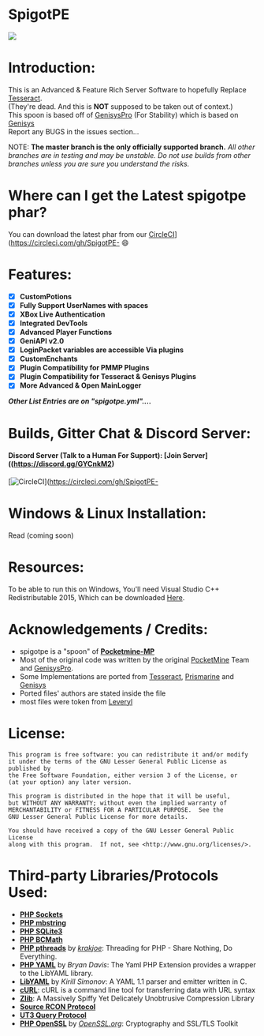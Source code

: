 # SpigotPE
 <img src="https://github.com/caspervanneck/spigotpe/blob/master/spigotpe.png">
 
# Introduction:
This is an Advanced & Feature Rich Server Software to hopefully Replace [Tesseract](https://www.github.com/TesseractTeam/Tesseract).  
(They're dead. And this is **NOT** supposed to be taken out of context.)  
This spoon is based off of [GenisysPro](https://www.github.com/GenisysPro/GenisysPro) (For Stability) which is based on [Genisys](https://www.github.com/ITXTech/Genisys)<br />
Report any BUGS in the issues section...

NOTE: **The master branch is the only officially supported branch.**
_All other branches are in testing and may be unstable. Do not use builds from other branches unless you are sure you understand the risks._

# Where can I get the Latest spigotpe phar?
You can download the latest phar from our [CircleCI](https://circleci.com/gh/SpigotPE-Team/SpigotPE.svg?style=svg)](https://circleci.com/gh/SpigotPE- :smile:

# Features:
- [X] **CustomPotions**
- [X] **Fully Support UserNames with spaces**
- [X] **XBox Live Authentication**
- [X] **Integrated DevTools**
- [X] **Advanced Player Functions**
- [X] **GeniAPI v2.0**
- [X] **LoginPacket variables are accessible Via plugins**
- [X] **CustomEnchants**
- [X] **Plugin Compatibility for PMMP Plugins**
- [X] **Plugin Compatibility for Tesseract & Genisys Plugins**
- [X] **More Advanced & Open MainLogger**

***Other List Entries are on "spigotpe.yml"....***

# Builds, Gitter Chat & Discord Server:
#### Discord Server (Talk to a Human For Support): [Join Server]((https://discord.gg/GYCnkM2)
[![CircleCI](https://circleci.com/gh/SpigotPE-Team/SpigotPE.svg?style=svg)](https://circleci.com/gh/SpigotPE-

# Windows & Linux Installation:
Read (coming soon)

# Resources:
To be able to run this on Windows, You'll need Visual Studio C++ Redistributable 2015,
Which can be downloaded [Here](https://www.microsoft.com/en-us/download/details.aspx?id=48145).

# Acknowledgements / Credits:
- spigotpe is a "spoon" of **[Pocketmine-MP](http://github.com/pmmp/PocketMine-MP/)**
- Most of the original code was written by the original [PocketMine](https://github.com/PocketMine) Team and [GenisysPro](https://github.com/GenisysPro).
- Some Implementations are ported from [Tesseract](https://www.github.com/TesseractTeam/Tesseract), [Prismarine](https://github.com/PrismarineMC/Prismarine) and [Genisys](https://www.github.com/ITXTech/Genisys)
- Ported files' authors are stated inside the file
- most files were token from [Leveryl](https://github.com/LeverylTeam/Leveryl)

# License:
```
This program is free software: you can redistribute it and/or modify
it under the terms of the GNU Lesser General Public License as published by
the Free Software Foundation, either version 3 of the License, or
(at your option) any later version.

This program is distributed in the hope that it will be useful,
but WITHOUT ANY WARRANTY; without even the implied warranty of
MERCHANTABILITY or FITNESS FOR A PARTICULAR PURPOSE.  See the
GNU Lesser General Public License for more details.

You should have received a copy of the GNU Lesser General Public License
along with this program.  If not, see <http://www.gnu.org/licenses/>.
```
# Third-party Libraries/Protocols Used:
* __[PHP Sockets](http://php.net/manual/en/book.sockets.php)__
* __[PHP mbstring](http://php.net/manual/en/book.mbstring.php)__
* __[PHP SQLite3](http://php.net/manual/en/book.sqlite3.php)__
* __[PHP BCMath](http://php.net/manual/en/book.bc.php)__
* __[PHP pthreads](http://pthreads.org/)__ by _[krakjoe](https://github.com/krakjoe)_: Threading for PHP - Share Nothing, Do Everything.
* __[PHP YAML](https://code.google.com/p/php-yaml/)__ by _Bryan Davis_: The Yaml PHP Extension provides a wrapper to the LibYAML library.
* __[LibYAML](http://pyyaml.org/wiki/LibYAML)__ by _Kirill Simonov_: A YAML 1.1 parser and emitter written in C.
* __[cURL](http://curl.haxx.se/)__: cURL is a command line tool for transferring data with URL syntax
* __[Zlib](http://www.zlib.net/)__: A Massively Spiffy Yet Delicately Unobtrusive Compression Library
* __[Source RCON Protocol](https://developer.valvesoftware.com/wiki/Source_RCON_Protocol)__
* __[UT3 Query Protocol](http://wiki.unrealadmin.org/UT3_query_protocol)__
* __[PHP OpenSSL](http://php.net/manual/en/book.openssl.php)__ by _[OpenSSL.org](https://www.openssl.org/)_: Cryptography and SSL/TLS Toolkit
